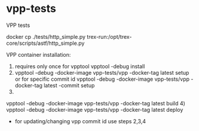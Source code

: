 # vpp-tests
VPP tests

docker cp ./tests/http_simple.py trex-run:/opt/trex-core/scripts/astf/http_simple.py

VPP container installation:
1) requires only once for vpptool
  vpptool -debug install
2)
    vpptool -debug -docker-image vpp-tests/vpp -docker-tag latest setup
  or for specific commit id
    vpptool -debug -docker-image vpp-tests/vpp -docker-tag latest -commit <commit-id> setup
3)
  vpptool -debug -docker-image vpp-tests/vpp -docker-tag latest build
4)
  vpptool -debug -docker-image vpp-tests/vpp -docker-tag latest deploy

- for updating/changing vpp commit id use steps 2,3,4
